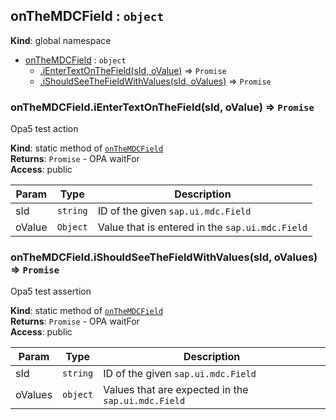 <a name="onTheMDCField"></a>

## onTheMDCField : <code>object</code>
**Kind**: global namespace  

* [onTheMDCField](#onTheMDCField) : <code>object</code>
    * [.iEnterTextOnTheField(sId, oValue)](#onTheMDCField.iEnterTextOnTheField) ⇒ <code>Promise</code>
    * [.iShouldSeeTheFieldWithValues(sId, oValues)](#onTheMDCField.iShouldSeeTheFieldWithValues) ⇒ <code>Promise</code>

<a name="onTheMDCField.iEnterTextOnTheField"></a>

### onTheMDCField.iEnterTextOnTheField(sId, oValue) ⇒ <code>Promise</code>
Opa5 test action

**Kind**: static method of [<code>onTheMDCField</code>](#onTheMDCField)  
**Returns**: <code>Promise</code> - OPA waitFor  
**Access**: public  

| Param | Type | Description |
| --- | --- | --- |
| sId | <code>string</code> | ID of the given <code>sap.ui.mdc.Field</code> |
| oValue | <code>Object</code> | Value that is entered in the <code>sap.ui.mdc.Field</code> |

<a name="onTheMDCField.iShouldSeeTheFieldWithValues"></a>

### onTheMDCField.iShouldSeeTheFieldWithValues(sId, oValues) ⇒ <code>Promise</code>
Opa5 test assertion

**Kind**: static method of [<code>onTheMDCField</code>](#onTheMDCField)  
**Returns**: <code>Promise</code> - OPA waitFor  
**Access**: public  

| Param | Type | Description |
| --- | --- | --- |
| sId | <code>string</code> | ID of the given <code>sap.ui.mdc.Field</code> |
| oValues | <code>object</code> | Values that are expected in the <code>sap.ui.mdc.Field</code> |

